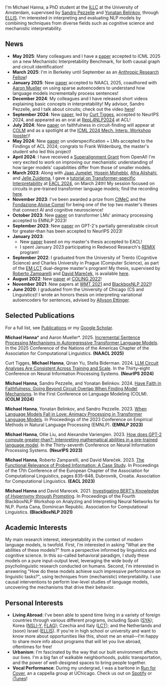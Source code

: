 I'm Michael Hanna, a PhD student at the [ILLC](https://www.illc.uva.nl/) at the University of Amsterdam, supervised by [Sandro Pezzelle](https://sandropezzelle.github.io/) and [Yonatan Belinkov](https://www.cs.technion.ac.il/~belinkov/), through [ELLIS](https://ellis.eu/projects/interpreting-nlp-models-through-the-lens-of-cognition-and-linguistics). I'm interested in interpreting and evaluating NLP models by combining techniques from diverse fields such as cognitive science and mechanistic interpretability.

## News
- **May 2025**: Many colleagues and I have a [paper](https://arxiv.org/abs/2504.13151) accepted to ICML 2025 on a new Mechanistic Interpretability Benchmark, for both causal graph and circuit identification!
- **March 2025**: I'm in Berkeley until September as an [Anthropic Research Fellow](https://alignment.anthropic.com/2024/anthropic-fellows-program/)!
- **January 2025**: New [paper](https://aclanthology.org/2025.naacl-long.164/) accepted to NAACL 2025, coauthored with [Aaron Mueller](https://aaronmueller.github.io/) on using sparse autoencoders to understand how language models incrementally process sentences!
- **December 2024**: My colleagues and I have released short videos explaining basic concepts in interpretability! My advisor, Sandro Pezzelle, and I talk about circuits; check out the video [here](https://projects.illc.uva.nl/indeep/indeep-video-series/)!
- **September 2024**: New [paper](https://arxiv.org/abs/2407.10827), led by [Curt Tigges](https://curttigges.com/), accepted to NeurIPS 2024, and appeared as an oral at [RepL4NLP2024](https://sites.google.com/view/repl4nlp2024/) at ACL!
- **July 2024**: New [paper](https://arxiv.org/abs/2403.17806) on faithfulness in circuit-finding will appear at [COLM](https://colmweb.org/) and as a spotlight at the [ICML 2024 Mech. Interp. Workshop](https://icml2024mi.pages.dev/) ([poster](https://hannamw.github.io/preprints-posters/mech_interp_workshop_poster.pdf))!
- **May 2024**: New [paper](https://arxiv.org/abs/2402.12486) on underspecification + LMs accepted to the Findings of ACL 2024; congrats to Frank Wildenburg, the master's student who led this project!
- **April 2024**: I have received a [Superalignment Grant](https://openai.com/blog/superalignment-fast-grants) from OpenAI! I'm very excited to work on improving our mechanistic understanding of how larger models' capabilities differ from those of smaller models.
- **March 2023**: Along with [Jaap Jumelet](https://jumelet.ai/), [Hosein Mohebbi](https://hmohebbi.github.io/), [Afra Alishahi](https://afra.alishahi.name/), and [Jelle Zuidema](https://staff.fnwi.uva.nl/w.zuidema/), I gave a [tutorial on Transformer-specific Interpretability](https://projects.illc.uva.nl/indeep/tutorial/) at [EACL 2024](https://2024.eacl.org/), on March 24th! My session focused on circuits in pre-trained transformer language models; find the recording [here](https://youtu.be/qno_Y_qpTrc).
- **November 2023**: I've been awarded a prize from [CIMeC](https://www.cimec.unitn.it/en) and the [Fondazione Alvise Comel](https://agiati.org/fondazione-alvise-comel) for being one of the top two master's theses that connect AI and cognitive neuroscience!
- **October 2023**: New [paper](https://arxiv.org/abs/2310.15004) on transformer LMs' animacy processing accepted to EMNLP 2023!
- **September 2023**: New [paper](http://arxiv.org/abs/2305.00586) on GPT-2's partially generalizable circuit for greater-than has been accepted to NeurIPS 2023!
- **January 2023**:
  - New [paper](https://aclanthology.org/2023.eacl-main.58/) based on my master's thesis accepted to EACL!
  - I spent January 2023 participating in Redwood Research's [REMIX](https://www.redwoodresearch.org/remix) program!
- **September 2022**: I graduated from the University of Trento (Cognitive Science) and Charles University in Prague (Computer Science), as part of the [EM LCT](https://lct-master.org/) dual-degree master's program! My thesis, supervised by [Roberto Zamparelli](https://webapps.unitn.it/du/en/Persona/PER0001015/Curriculum) and [David Mareček](https://ufal.mff.cuni.cz/david-marecek), is available [here](https://hannamw.github.io/preprints-posters/thesis_michael_hanna.pdf).
- **August 2022**: New [paper](https://aclanthology.org/2022.coling-1.495/) at [COLING 2022](https://coling2022.org/)!
- **November 2021**: New papers at [WMT 2021](https://aclanthology.org/2021.wmt-1.59/) and [BlackboxNLP 2021](https://aclanthology.org/2021.blackboxnlp-1.20/)!
- **June 2020**: I graduated from the University of Chicago (CS and Linguistics)! I wrote an honors thesis on interpreting variational autoencoders for sentences, advised by [Allyson Ettinger](https://aetting.github.io/).

## Selected Publications 
For a full list, see [Publications](https://hannamw.github.io/publications/) or my [Google Scholar](https://scholar.google.com/citations?user=0wOdTeYAAAAJ&hl=en).

**Michael Hanna*** and Aaron Mueller*. 2025. [Incremental Sentence Processing Mechanisms in Autoregressive Transformer Language Models](https://aclanthology.org/2025.naacl-long.164/). In the 2025 Conference of the Nations of the Americas Chapter of the Association for Computational Linguistics. **(NAACL 2025)** 

Curt Tigges, **Michael Hanna**, Qinan Yu, Stella Biderman. 2024. [LLM Circuit Analyses Are Consistent Across Training and Scale](https://arxiv.org/abs/2407.10827). In the Thirty-eight Conference on Neural Information Processing Systems. **(NeurIPS 2024)**

**Michael Hanna**, Sandro Pezzelle, and Yonatan Belinkov. 2024. [Have Faith in Faithfulness: Going Beyond Circuit Overlap When Finding Model Mechanisms](https://arxiv.org/abs/2403.17806). In the First Conference on Language Modeling (COLM). **(COLM 2024)**

**Michael Hanna**, Yonatan Belinkov, and Sandro Pezzelle. 2023. [When Language Models Fall in Love: Animacy Processing in Transformer Language Models](https://aclanthology.org/2023.emnlp-main.744/). In Proceedings of the 2023 Conference on Empirical Methods in Natural Language Processing (EMNLP). **(EMNLP 2023)**

**Michael Hanna**, Ollie Liu, and Alexandre Variengien. 2023. [How does GPT-2 compute greater-than?: Interpreting mathematical abilities in a pre-trained language model](http://arxiv.org/abs/2305.00586). In the Thirty-seventh Conference on Neural Information Processing Systems. **(NeurIPS 2023)**

**Michael Hanna**, Roberto Zamparelli, and David Mareček. 2023. [The Functional Relevance of Probed Information: A Case Study](https://aclanthology.org/2023.eacl-main.58/). In Proceedings of the 17th Conference of the European Chapter of the Association for Computational Linguistics, pages 835–848, Dubrovnik, Croatia. Association for Computational Linguistics. **(EACL 2023)**

**Michael Hanna** and David Marecek. 2021. [Investigating BERT’s Knowledge of Hypernymy through Prompting](https://aclanthology.org/2021.blackboxnlp-1.20/). In Proceedings of the Fourth BlackboxNLP Workshop on Analyzing and Interpreting Neural Networks for NLP. Punta Cana, Dominican Republic. Association for Computational Linguistics. **(BlackBoxNLP 2021)**

## Academic Interests
My main research interest, interpretability in the context of modern language models, is twofold. First, I'm interested in asking "What are the abilities of these models?" from a perspective informed by linguistics and cognitive science. In this so-called behavioral paradigm, I study these models on a pure input-output level, leveraging the wide body of psycholinguistic research conducted on humans. Second, I'm interested in answering "How do these models achieve such impressive performance on linguistic tasks?", using techniques from (mechanistic) interpretability. I use causal interventions to perform low-level studies of language models, uncovering the mechanisms that drive their behavior.

## Personal Interests
- **Living Abroad**: I've been able to spend time living in a variety of foreign countries through various different programs, including Spain ([SYA](https://www.sya.org/)); Korea ([NSLI-Y](https://www.nsliforyouth.org/), [FLAG](https://study-abroad.uchicago.edu/summer-grant/foreign-language-acquisition-grant-flag)); Czechia and Italy ([LCT](https://lct-master.org/)); and the Netherlands and (soon) Israel ([ELLIS](https://ellis.eu/)). If you're in high school or university and want to know more about opportunities like this, shoot me an email—I'm happy to share more info about programs that will let you live abroad, oftentimes for free!
- **Urbanism**: I'm fascinated by the way that our built environment affects our lives. I'm a big fan of walkable neighborhoods, public transportation, and the power of well-designed spaces to bring people together.
- **Vocal Performance**: During my undergrad, I was a baritone in [Run for Cover](http://runforcover.uchicago.edu/), an a cappella group at UChicago. Check us out on [Spotify](https://play.spotify.com/artist/1WN22dBwn6fM3biZufox5W) or [iTunes](https://itunes.apple.com/us/artist/run-for-cover/id848631625)!
